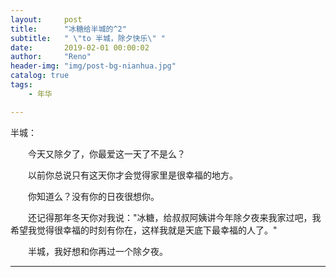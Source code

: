 ```yaml
---
layout:     post
title:      "冰糖给半城的^2"
subtitle:   " \"to 半城，除夕快乐\" "
date:       2019-02-01 00:00:02
author:     "Reno"
header-img: "img/post-bg-nianhua.jpg"
catalog: true
tags:
    - 年华

---
```


半城：

　　今天又除夕了，你最爱这一天了不是么？

　　以前你总说只有这天你才会觉得家里是很幸福的地方。

　　你知道么？没有你的日夜很想你。

　　还记得那年冬天你对我说："冰糖，给叔叔阿姨讲今年除夕夜来我家过吧，我希望我觉得很幸福的时刻有你在，这样我就是天底下最幸福的人了。"

　　半城，我好想和你再过一个除夕夜。

---

